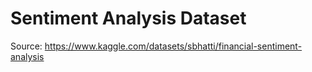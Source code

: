 # Sentiment Analysis Dataset

Source: https://www.kaggle.com/datasets/sbhatti/financial-sentiment-analysis
